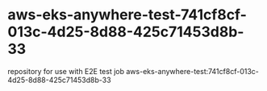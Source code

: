 # aws-eks-anywhere-test-741cf8cf-013c-4d25-8d88-425c71453d8b-33
repository for use with E2E test job aws-eks-anywhere-test:741cf8cf-013c-4d25-8d88-425c71453d8b-33
